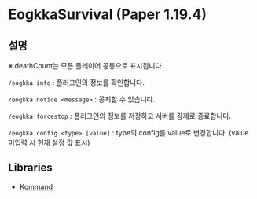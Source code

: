 # EogkkaSurvival (Paper 1.19.4)

## 설명
※ deathCount는 모든 플레이어 공통으로 표시됩니다.

```/eogkka info``` : 플러그인의 정보를 확인합니다.

```/eogkka notice <message>``` : 공지할 수 있습니다.

```/eogkka forcestop``` : 플러그인의 정보를 저장하고 서버를 강제로 종료합니다.

```/eogkka config <type> [value]``` : type의 config를 value로 변경합니다. (value 미입력 시 현재 설정 값 표시)

## Libraries
- [Kommand](https://github.com/monun/kommand)